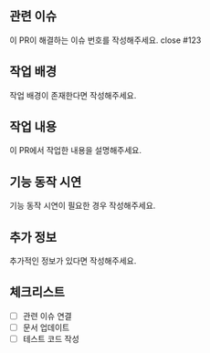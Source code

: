 ## 관련 이슈
이 PR이 해결하는 이슈 번호를 작성해주세요.
close #123

## 작업 배경
작업 배경이 존재한다면 작성해주세요.

## 작업 내용
이 PR에서 작업한 내용을 설명해주세요.

## 기능 동작 시연
기능 동작 시연이 필요한 경우 작성해주세요.

## 추가 정보
추가적인 정보가 있다면 작성해주세요.

## 체크리스트
- [ ] 관련 이슈 연결
- [ ] 문서 업데이트
- [ ] 테스트 코드 작성